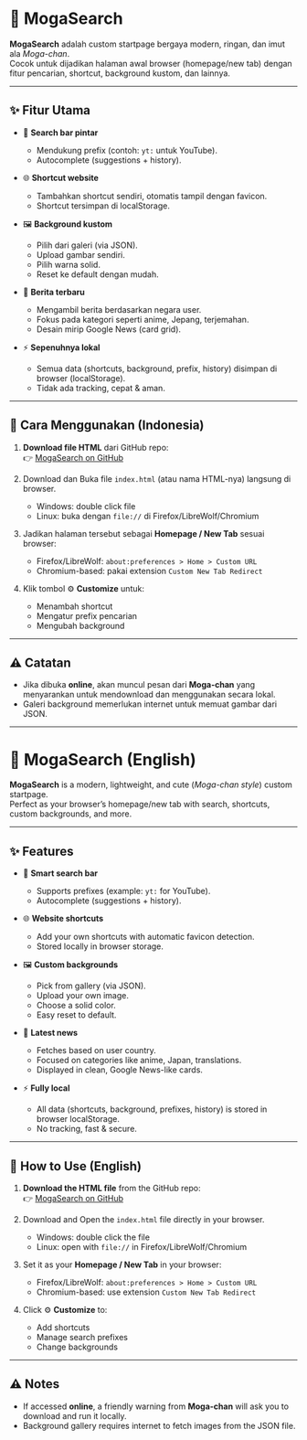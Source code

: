 # 🌸 MogaSearch

**MogaSearch** adalah custom startpage bergaya modern, ringan, dan imut ala *Moga-chan*.  
Cocok untuk dijadikan halaman awal browser (homepage/new tab) dengan fitur pencarian, shortcut, background kustom, dan lainnya.

---

## ✨ Fitur Utama
- 🔎 **Search bar pintar**  
  - Mendukung prefix (contoh: `yt:` untuk YouTube).  
  - Autocomplete (suggestions + history).  

- 🌐 **Shortcut website**  
  - Tambahkan shortcut sendiri, otomatis tampil dengan favicon.  
  - Shortcut tersimpan di localStorage.  

- 🖼️ **Background kustom**  
  - Pilih dari galeri (via JSON).  
  - Upload gambar sendiri.  
  - Pilih warna solid.  
  - Reset ke default dengan mudah.  

- 📰 **Berita terbaru**  
  - Mengambil berita berdasarkan negara user.  
  - Fokus pada kategori seperti anime, Jepang, terjemahan.  
  - Desain mirip Google News (card grid).  

- ⚡ **Sepenuhnya lokal**  
  - Semua data (shortcuts, background, prefix, history) disimpan di browser (localStorage).  
  - Tidak ada tracking, cepat & aman.

---

## 🚀 Cara Menggunakan (Indonesia)
1. **Download file HTML** dari GitHub repo:  
   👉 [MogaSearch on GitHub](https://github.com/rafiq8k-moga/MogaSearch)

2. Download dan Buka file `index.html` (atau nama HTML-nya) langsung di browser.  
   - Windows: double click file  
   - Linux: buka dengan `file://` di Firefox/LibreWolf/Chromium  

3. Jadikan halaman tersebut sebagai **Homepage / New Tab** sesuai browser:  
   - Firefox/LibreWolf: `about:preferences > Home > Custom URL`  
   - Chromium-based: pakai extension `Custom New Tab Redirect`  

4. Klik tombol ⚙️ **Customize** untuk:  
   - Menambah shortcut  
   - Mengatur prefix pencarian  
   - Mengubah background  

---

## ⚠️ Catatan
- Jika dibuka **online**, akan muncul pesan dari **Moga-chan** yang menyarankan untuk mendownload dan menggunakan secara lokal.  
- Galeri background memerlukan internet untuk memuat gambar dari JSON.  

---

# 🌸 MogaSearch (English)

**MogaSearch** is a modern, lightweight, and cute (*Moga-chan style*) custom startpage.  
Perfect as your browser’s homepage/new tab with search, shortcuts, custom backgrounds, and more.

---

## ✨ Features
- 🔎 **Smart search bar**  
  - Supports prefixes (example: `yt:` for YouTube).  
  - Autocomplete (suggestions + history).  

- 🌐 **Website shortcuts**  
  - Add your own shortcuts with automatic favicon detection.  
  - Stored locally in browser storage.  

- 🖼️ **Custom backgrounds**  
  - Pick from gallery (via JSON).  
  - Upload your own image.  
  - Choose a solid color.  
  - Easy reset to default.  

- 📰 **Latest news**  
  - Fetches based on user country.  
  - Focused on categories like anime, Japan, translations.  
  - Displayed in clean, Google News-like cards.  

- ⚡ **Fully local**  
  - All data (shortcuts, background, prefixes, history) is stored in browser localStorage.  
  - No tracking, fast & secure.

---

## 🚀 How to Use (English)
1. **Download the HTML file** from the GitHub repo:  
   👉 [MogaSearch on GitHub](https://github.com/rafiq8k-moga/MogaSearch)

2. Download and Open the `index.html` file directly in your browser.  
   - Windows: double click the file  
   - Linux: open with `file://` in Firefox/LibreWolf/Chromium  

3. Set it as your **Homepage / New Tab** in your browser:  
   - Firefox/LibreWolf: `about:preferences > Home > Custom URL`  
   - Chromium-based: use extension `Custom New Tab Redirect`  

4. Click ⚙️ **Customize** to:  
   - Add shortcuts  
   - Manage search prefixes  
   - Change backgrounds  

---

## ⚠️ Notes
- If accessed **online**, a friendly warning from **Moga-chan** will ask you to download and run it locally.  
- Background gallery requires internet to fetch images from the JSON file.  
